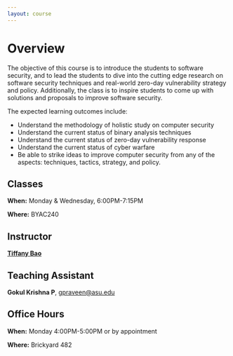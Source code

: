```yaml
---
layout: course
---
```

# Overview

The objective of this course is to introduce the students to software security, and to lead the students to dive into the cutting edge research on software security techniques and real-world zero-day vulnerability strategy and policy.
Additionally, the class is to inspire students to come up with solutions and proposals to improve software security.


The expected learning outcomes include:
- Understand the methodology of holistic study on computer security
- Understand the current status of binary analysis techniques
- Understand the current status of zero-day vulnerability response
- Understand the current status of cyber warfare
- Be able to strike ideas to improve computer security from any of the aspects: techniques, tactics, strategy, and policy.


## Classes

**When:** Monday & Wednesday, 6:00PM-7:15PM

**Where:** BYAC240

## Instructor

**[Tiffany Bao](https://tiffanybao.com)**

## Teaching Assistant

**Gokul Krishna P**, gpraveen@asu.edu

## Office Hours

**When:** Monday 4:00PM-5:00PM or by appointment

**Where:** Brickyard 482
